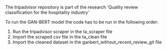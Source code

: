 The tripadvisor repository is part of the research 'Quality review classification for the hospitality industry'

To run the GAN-BERT model the code has to be run in the following order:

1. Run the tripadvisor scraper in the ta_scraper file
2. Import the scraped csv file in the ta_clean file
3. Import the cleaned dataset in the ganbert_without_recent_review_git file
